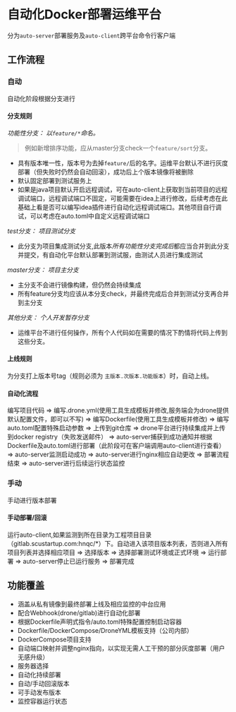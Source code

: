 # 自动化Docker部署运维平台

分为`auto-server`部署服务及`auto-client`跨平台命令行客户端

## 工作流程

### 自动

自动化阶段根据分支进行

#### 分支规则

*功能性分支： 以`feature/*`命名。*
> 例如新增排序功能，应从master分支check一个`feature/sort`分支。

* 具有版本唯一性，版本号为去掉`feature/`后的名字。运维平台默认不进行灰度部署（但失败时仍然会自动回滚），成功后上个版本镜像将被删除
* 默认固定部署到测试服务上
* 如果是java项目默认开启远程调试，可在auto-client上获取到当前项目的远程调试端口，远程调试端口不固定，可能需要在idea上进行修改，后续考虑在此基础上看是否可以编写idea插件进行自动化远程调试端口。其他项目自行调试，可以考虑在auto.toml中自定义远程调试端口


*test分支： 项目测试分支*
* 此分支为项目集成测试分支,此版本*所有功能性分支完成后*都应当合并到此分支并提交，有自动化平台默认部署到测试服，由测试人员进行集成测试


*master分支： 项目主分支*
* 主分支不会进行镜像构建，但仍然会持续集成
* 所有feature分支均应该从本分支check，并最终完成后合并到测试分支再合并到主分支


*其他分支： 个人开发暂存分支*
* 运维平台不进行任何操作，所有个人代码如在需要的情况下酌情将代码上传到这些分支。

#### 上线规则

为分支打上版本号tag（规则必须为 `主版本.次版本.功能版本`）时，自动上线。

#### 自动化流程

编写项目代码 => 编写.drone.yml(使用工具生成模板并修改,服务端会为drone提供默认配置文件，即可以不写) => 编写Dockerfile(使用工具生成模板并修改) => 编写auto.toml配置特殊启动参数 => 上传到git仓库 => drone平台进行持续集成并上传到docker registry（失败发送邮件） 
=> auto-server捕获到成功通知并根据Dockerfile及auto.toml进行部署（此阶段可在客户端调用auto-client进行查看） => auto-server监测启动成功 => auto-server进行nginx相应自动更改 => 部署流程结束 => auto-server进行后续运行状态监控

### 手动

手动进行版本部署

#### 手动部署/回滚

运行auto-client,如果监测到所在目录为工程项目目录（gitlab.scustartup.com:hnqc/\*）下。自动进入该项目版本列表，否则进入所有项目列表并选择相应项目 => 选择版本 => 选择部署测试环境或正式环境 => 运行部署 => auto-server停止已运行服务 => 部署完成

## 功能覆盖

* 涵盖从私有镜像到最终部署上线及相应监控的中台应用
* 配合Webhook(drone/gitlab)进行自动化部署
* 根据Dockerfile声明式指令/auto.toml特殊配置控制启动容器
* Dockerfile/DockerCompose/DroneYML模板支持（公司内部）
* DockerCompose项目支持
* 自动端口映射并调整nginx指向，以实现无需人工干预的部分灰度部署（用户无感升级）
* 服务器选择
* 自动化持续部署
* 自动/手动回滚版本
* 可手动发布版本
* 监控容器运行状态
